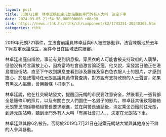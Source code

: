 ```yaml
---
layout: post
title: 元朗721案　林卓廷稱到達元朗站聽到車門外有人大叫　決定下車
date: 2024-03-05 21:54:38.000000000 +08:00
link: https://news.rthk.hk/rthk/ch/component/k2/1743251-20240305.htm
categories: rthk
---
```


2019年元朗721事件，立法會前議員林卓廷與6人被控暴動罪，法官陳廣池於去年11月裁定表證成立，案件今日在區域法院續審。

林卓廷出庭自辯說，事前有見到訊息指，穿黑衣的人可能會被支持政府的人襲擊，但他沒有將言論放上心，因為當時社會過激言論泛濫。他又說，案發當日他正在港島擺設街站，直至下午收到訊息並看到涉及籐條及穿白色衣服人士的照片，才感到擔心，於是致電時任元朗區議員黃偉賢查詢，對方說有支持政府的人士聲言，如果有黑衣人挑釁，會用藤條「打兩下」。

林卓廷說，他在社交網站發文，提醒回元朗的市民要注意安全，然後看到一張背部全是籐條印的照片，以及有關白衣人們圍住一名男子的影片。林卓廷其後致電聯絡元朗警民關係聯絡組警長要求跟進，並在與警長通話後，決定乘坐西鐵前往元朗，到達元朗站時，聽到車門外有人大叫「有黑社會打人」，決定在元朗站下車。

林卓廷與其餘6名被告，否認於2019年7月21日在港鐵元朗站大堂與其他身分不詳的人參與暴動。
